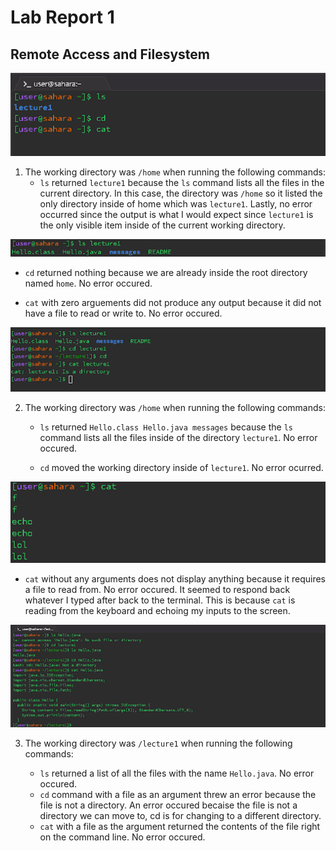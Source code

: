 # Lab Report 1
## Remote Access and Filesystem

![Image](CS15L_1.png)

1. The working directory was `/home` when running the following commands: 
   - `ls` returned `lecture1` because the `ls` command lists all the files in the current directory. In this case, the directory was `/home` so it listed the only directory inside of home which was `lecture1`. Lastly, no error occurred since the output is what I would expect since `lecture1` is the only visible item inside of the current working directory.
  
![Image](image_1.png)
 
   - `cd` returned nothing because we are already inside the root directory named `home`. No error occured.
   
   - `cat` with zero arguements did not produce any output because it did not have a file to read or write to. No error occured. 
     

![Image](CS15L_2.png)

2. The working directory was `/home` when running the following commands:
 
   - `ls` returned `Hello.class Hello.java messages` because the `ls` command lists all the files inside of the directory `lecture1`. No error occured. 
 
   - `cd` moved the working directory inside of `lecture1`. No error ocurred. 
     
![Image](unnamed.png)
   - `cat` without any arguments does not display anything because it requires a file to read from. No error occured. It seemed to respond back whatever I typed after back to the terminal. This is because `cat` is reading from the keyboard and echoing my inputs to the screen. 
     

![Image](CS15L_3.png)

3. The working directory was `/lecture1` when running the following commands: 
 
   - `ls` returned a list of all the files with the name `Hello.java`. No error occured. 
   - `cd` command with a file as an argument threw an error because the file is not a directory. An error occured becaise the file is not a directory we can move to, cd is for changing to a different directory. 
   - `cat` with a file as the argument returned the contents of the file right on the command line. No error occured. 



   

